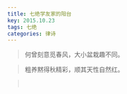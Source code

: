 ```yaml
---
title: 七绝学友家的阳台
key: 2015.10.23
tags: 七绝
categories: 律诗
---
```


<blockquote class="blockquote-center">何曾刻意觅春风，大小盆栽趣不同。
</blockquote>
<blockquote class="blockquote-center">粗养黙得秋精彩，顺其天性自然红。
</blockquote>
<blockquote class="blockquote-center"></br>
</blockquote>
